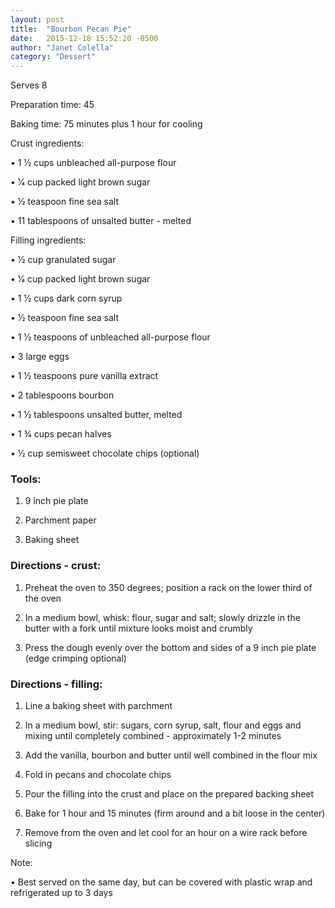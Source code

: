 ```yaml
---
layout: post
title:  "Bourbon Pecan Pie"
date:   2015-12-18 15:52:20 -0500
author: "Janet Colella"
category: "Dessert"
---
```

Serves 8

Preparation time: 45

Baking time: 75 minutes plus 1 hour for cooling

Crust ingredients:

• 1 1⁄2 cups unbleached all-purpose flour

• 1⁄4 cup packed light brown sugar

• 1⁄2 teaspoon fine sea salt

• 11 tablespoons of unsalted butter - melted

Filling ingredients:

• 1⁄2 cup granulated sugar

• 1⁄4 cup packed light brown sugar 

• 1 1⁄2 cups dark corn syrup

• 1⁄2 teaspoon fine sea salt

• 1 1⁄2 teaspoons of unbleached all-purpose flour

• 3 large eggs

• 1 1⁄2 teaspoons pure vanilla extract 

• 2 tablespoons bourbon

• 1 1⁄2 tablespoons unsalted butter, melted

• 1 3⁄4 cups pecan halves

• 1⁄2 cup semisweet chocolate chips (optional)

### Tools:

1. 9 inch pie plate

2. Parchment paper

3. Baking sheet

### Directions - crust:

1. Preheat the oven to 350 degrees; position a rack on the lower third of the oven

2. In a medium bowl, whisk: flour, sugar and salt; slowly drizzle in the butter with a fork until mixture looks moist and crumbly

3. Press the dough evenly over the bottom and sides of a 9 inch pie plate (edge crimping optional)

### Directions - filling:

1. Line a baking sheet with parchment

2. In a medium bowl, stir: sugars, corn syrup, salt, flour and eggs and mixing until completely combined - approximately 1-2 minutes

3. Add the vanilla, bourbon and butter until well combined in the flour mix

4. Fold in pecans and chocolate chips

5. Pour the filling into the crust and place on the prepared backing sheet

6. Bake for 1 hour and 15 minutes (firm around and a bit loose in the center)

7. Remove from the oven and let cool for an hour on a wire rack before slicing

Note:

• Best served on the same day, but can be covered with plastic wrap and refrigerated up to 3 days